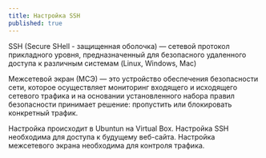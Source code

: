 ```yaml
---
title: Настройка SSH
published: true
---
```

SSH (Secure SHell - защищенная оболочка) — сетевой протокол прикладного уровня, предназначенный для безопасного удаленного доступа к различным системам (Linux, Windows, Mac)

Межсетевой экран (МСЭ) — это устройство обеспечения безопасности сети, которое осуществляет мониторинг входящего и исходящего сетевого трафика и на основании установленного набора правил безопасности принимает решение: пропустить или блокировать конкретный трафик.

Настройка происходит в Ubuntun на Virtual Box.
Настройка SSH необходима для доступа к будущему веб-сайта. 
Настройка межсетевого экрана необходима для контроля трафика.